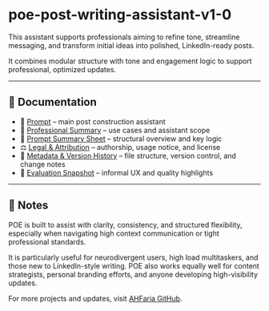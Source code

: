 # poe-post-writing-assistant-v1-0

This assistant supports professionals aiming to refine tone, streamline messaging, and transform initial ideas into polished, LinkedIn-ready posts.

It combines modular structure with tone and engagement logic to support professional, optimized updates.

---

## 📂 Documentation

- 🧠 [Prompt](docs/01-poe-prompt.docx) – main post construction assistant  
- 📘 [Professional Summary](docs/02-Professional-Summary-POE-v1.0.docx) – use cases and assistant scope  
- 🧾 [Prompt Summary Sheet](docs/03-Prompt-Summary-POE-v1.0.docx) – structural overview and key logic  
- ⚖️ [Legal & Attribution](docs/04-Legal-Attribution-POE-v1.0.docx) – authorship, usage notice, and license  
- 📑 [Metadata & Version History](docs/05-Metadata-Version-POE-v1.0.docx) – file structure, version control, and change notes  
- 🧪 [Evaluation Snapshot](docs/06-Evaluation-Snapshot-POE-v1.0.docx) – informal UX and quality highlights  

---

## 💬 Notes

POE is built to assist with clarity, consistency, and structured flexibility, especially when navigating high context communication or tight professional standards.

It is particularly useful for neurodivergent users, high load multitaskers, and those new to LinkedIn-style writing.  POE also works equally well for content strategists, personal branding efforts, and anyone developing high-visibility updates.

For more projects and updates, visit [AHFaria GitHub](https://github.com/AHFaria).
